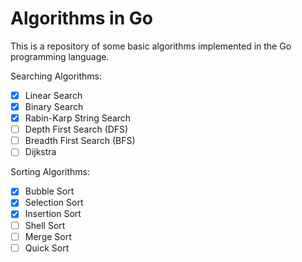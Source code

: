 # Algorithms in Go

This is a repository of some basic algorithms implemented in the Go programming language.

Searching Algorithms:
- [x] Linear Search
- [x] Binary Search
- [x] Rabin-Karp String Search
- [ ] Depth First Search (DFS)
- [ ] Breadth First Search (BFS)
- [ ] Dijkstra 

Sorting Algorithms:
- [x] Bubble Sort
- [x] Selection Sort
- [x] Insertion Sort
- [ ] Shell Sort
- [ ] Merge Sort
- [ ] Quick Sort
